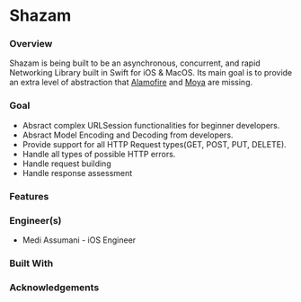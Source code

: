 # Shazam

### Overview
Shazam is being built to be an asynchronous, concurrent, and rapid Networking Library built in Swift for iOS & MacOS. Its main goal is to provide an extra level of abstraction that <a href="https://github.com/Alamofire/Alamofire">Alamofire</a> and <a href="https://github.com/Moya/Moya">Moya</a> are missing.
### Goal

* Absract complex URLSession functionalities for beginner developers.
* Absract Model Encoding and Decoding from developers.
* Provide support for all HTTP Request types(GET, POST, PUT, DELETE).
* Handle all types of possible HTTP errors.
* Handle request building
* Handle response assessment

### Features

### Engineer(s)

* Medi Assumani - iOS Engineer


### Built With


### Acknowledgements


